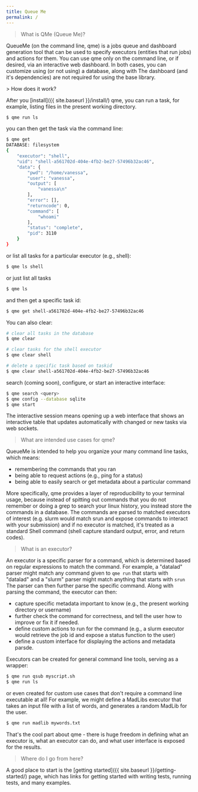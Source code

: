 ```yaml
---
title: Queue Me
permalink: /
---
```


> What is QMe (Queue Me)?

QueueMe (on the command line, qme) is a jobs queue and dashboard generation tool that can be used
to specify executors (entities that run jobs) and actions for them. You can
use qme only on the command line, or if desired, via an interactive web dashboard.
In both cases, you can customize using (or not using) a database, along with 
The dashboard (and it's dependencies) are not required for using the base library.

<a id="#how-does-it-work">
> How does it work?

After you [install]({{ site.baseurl }}/install/) qme, you can run a task, for example,
listing files in the present working directory.

```bash
$ qme run ls
```

you can then get the task via the command line:

```bash
$ qme get
DATABASE: filesystem
{
    "executor": "shell",
    "uid": "shell-a561702d-404e-4fb2-be27-57496b32ac46",
    "data": {
        "pwd": "/home/vanessa",
        "user": "vanessa",
        "output": [
            "vanessa\n"
        ],
        "error": [],
        "returncode": 0,
        "command": [
            "whoami"
        ],
        "status": "complete",
        "pid": 3110
    }
}
```

or list all tasks for a particular executor (e.g., shell):

```bash
$ qme ls shell
```

or just list all tasks

```bash
$ qme ls
```

and then get a specific task id:

```bash
$ qme get shell-a561702d-404e-4fb2-be27-57496b32ac46
```

You can also clear:

```bash
# clear all tasks in the database
$ qme clear 

# clear tasks for the shell executor
$ qme clear shell

# delete a specific task based on taskid
$ qme clear shell-a561702d-404e-4fb2-be27-57496b32ac46
```

search (coming soon), configure, or start an interactive interface:

```bash
$ qme search <query>
$ qme config --database sqlite
$ qme start
```

The interactive session means opening up a web interface that shows an interactive
table that updates automatically with changed or new tasks via web sockets.

> What are intended use cases for qme?

QueueMe is intended to help you organize your many command line tasks, which means:

 - remembering the commands that you ran
 - being able to request actions (e.g., ping for a status)
 - being able to easily search or get metadata about a particular command

More specifically, qme provides a layer of reproducibility to your terminal usage,
because instead of spitting out commands that you do not remember or doing a grep
to search your linux history, you instead store the commands in a database.
The commands are parsed to matched executors of interest (e.g. slurm would
match srun and expose commands to interact with your submission) and if no executor is matched,
it's treated as a standard Shell command (shell capture standard output, error, and return codes).

> What is an executor?

An executor is a specific parser for a command, which is determined based on 
regular expressions to match the command. For example, a "datalad" parser might match
any command given to `qme run` that starts with "datalad" and a "slurm" parser might match
anything that starts with `srun`  The parser can then further
parse the specific command. Along with parsing the command, the executor can then:

 - capture specific metadata important to know (e.g., the present working directory or username)
 - further check the command for correctness, and tell the user how to improve or fix it if needed.
 - define custom actions to run for the command (e.g., a slurm executor would retrieve the job id and expose a status function to the user)
 - define a custom interface for displaying the actions and metadata parsde.

Executors can be created for general command line tools, serving as a wrapper:

```bash
$ qme run qsub myscript.sh
$ qme run ls
```

or even created for custom use cases that don't require a command line executable at all! For example,
we might define a MadLibs executor that takes an input file with a list of words, and generates
a random MadLib for the user.

```bash
$ qme run madlib mywords.txt
```

That's the cool part about qme - there is huge freedom in defining what an executor is, what
an executor can do, and what user interface is exposed for the results.

> Where do I go from here?

A good place to start is the [getting started]({{ site.baseurl }}/getting-started/) page,
which has links for getting started with writing tests, running tests, and many examples.
